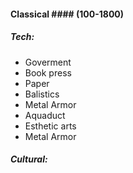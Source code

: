 #### Classical #### (100-1800)
##### Tech:
- Goverment
- Book press
- Paper
- Balistics
- Metal Armor
- Aquaduct
- Esthetic arts
- Metal Armor

##### Cultural:
